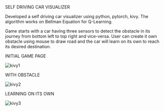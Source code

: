 SELF DRIVING CAR VISUALIZER

Developed a self driving car visualizer using python, pytorch, kivy.
The algorithm works on Bellman Equation for Q-Learning.

Game starts with a car having three sensors to detect the obstacle in its journey from bottom left to top right and vice-versa. User can create it own obstacle using mouse to draw road and the car will learn on its own to reach its desired destination.


INITIAL GAME PAGE

![kivy1](https://user-images.githubusercontent.com/56683393/183349288-5d93d199-745b-4299-aaff-c77799bf0218.png)



WITH OBSTACLE

![kivy2](https://user-images.githubusercontent.com/56683393/183349928-0ca3c3a1-0869-47ef-bee8-81b91121f9b0.png)



LEARNING ON ITS OWN

![kivy3](https://user-images.githubusercontent.com/56683393/183349973-820961a7-9479-4d0f-aa01-b188a9f90228.png)
